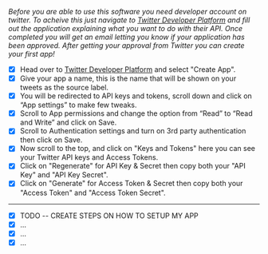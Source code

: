 _Before you are able to use this software you need developer account on twitter. To acheive this just navigate to [Twitter Developer Platform](https://developer.twitter.com/) and fill out the application explaining what you want to do with their API. Once completed you will get an email letting you know if your application has been approved. After getting your approval from Twitter you can create your first app!_

- [x] Head over to [Twitter Developer Platform](https://developer.twitter.com/en/portal/projects-and-apps) and select "Create App".
- [x] Give your app a name, this is the name that will be shown on your tweets as the source label.
- [x] You will be redirected to API keys and tokens, scroll down and click on “App settings” to make few tweaks.
- [x] Scroll to App permissions and change the option from “Read” to “Read and Write” and click on Save.
- [x] Scroll to Authentication settings and turn on 3rd party authentication then click on Save.
- [x] Now scroll to the top, and click on "Keys and Tokens" here you can see your Twitter API keys and Access Tokens.
- [x] Click on "Regenerate" for API Key & Secret then copy both your "API Key" and "API Key Secret".
- [x] Click on "Generate" for Access Token & Secret then copy both your "Access Token" and "Access Token Secret".

<hr>

- [x] TODO -- CREATE STEPS ON HOW TO SETUP MY APP
- [x] ...
- [x] ...
- [x] ...
